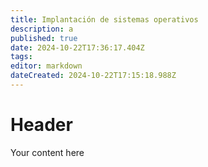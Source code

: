 ```yaml
---
title: Implantación de sistemas operativos
description: a
published: true
date: 2024-10-22T17:36:17.404Z
tags: 
editor: markdown
dateCreated: 2024-10-22T17:15:18.988Z
---
```


# Header
Your content here